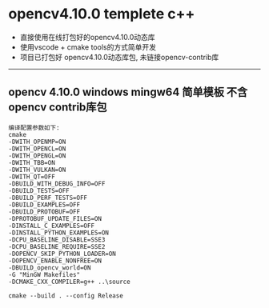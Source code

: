 # opencv4.10.0 templete c++
+ 直接使用在线打包好的opencv4.10.0动态库
+ 使用vscode + cmake tools的方式简单开发
+ 项目已打包好 opencv4.10.0动态库包, 未链接opencv-contrib库

----

opencv 4.10.0 windows mingw64 简单模板
不含opencv contrib库包
-----------------
```
编译配置参数如下:
cmake
-DWITH_OPENMP=ON
-DWITH_OPENCL=ON
-DWITH_OPENGL=ON
-DWITH_TBB=ON
-DWITH_VULKAN=ON
-DWITH_QT=OFF
-DBUILD_WITH_DEBUG_INFO=OFF
-DBUILD_TESTS=OFF
-DBUILD_PERF_TESTS=OFF
-DBUILD_EXAMPLES=OFF
-DBUILD_PROTOBUF=OFF
-DPROTOBUF_UPDATE_FILES=ON
-DINSTALL_C_EXAMPLES=OFF
-DINSTALL_PYTHON_EXAMPLES=ON
-DCPU_BASELINE_DISABLE=SSE3
-DCPU_BASELINE_REQUIRE=SSE2
-DOPENCV_SKIP_PYTHON_LOADER=ON
-DOPENCV_ENABLE_NONFREE=ON
-DBUILD_opencv_world=ON
-G "MinGW Makefiles"
-DCMAKE_CXX_COMPILER=g++ ..\source

cmake --build . --config Release
```




